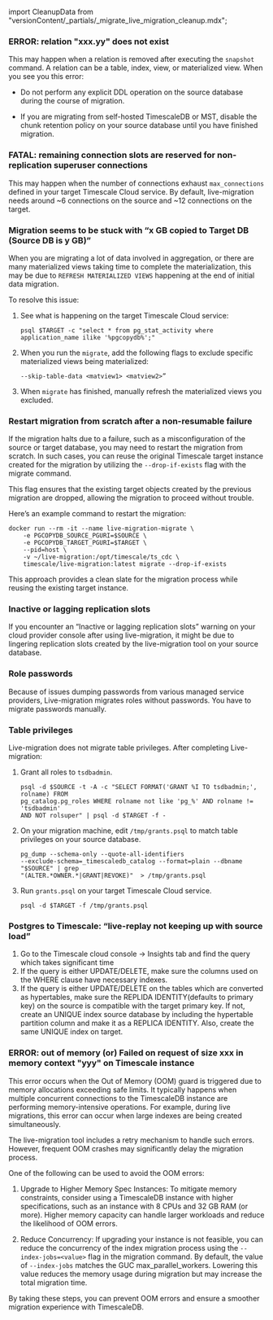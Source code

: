 import CleanupData from "versionContent/_partials/_migrate_live_migration_cleanup.mdx";

### ERROR: relation "xxx.yy" does not exist

This may happen when a relation is removed after executing the `snapshot` command. A relation can be
a table, index, view, or materialized view. When you see you this error:

- Do not perform any explicit DDL operation on the source database during the course of migration.

- If you are migrating from self-hosted TimescaleDB or MST, disable the chunk retention policy on your source database 
  until you have finished migration. 

### FATAL: remaining connection slots are reserved for non-replication superuser connections

This may happen when the number of connections exhaust `max_connections` defined in your target Timescale Cloud
service. By default, live-migration needs around ~6 connections on the source and ~12 connections on the target.

### Migration seems to be stuck with “x GB copied to Target DB (Source DB is y GB)”

When you are migrating a lot of data involved in aggregation, or there are many materialized views taking time
to complete the materialization, this may be due to `REFRESH MATERIALIZED VIEWS` happening at the end of initial 
data migration.
 
To resolve this issue:

1. See what is happening on the target Timescale Cloud service:
   ```shell
   psql $TARGET -c "select * from pg_stat_activity where application_name ilike '%pgcopydb%';"
   ```

1. When you run the `migrate`, add the following flags to exclude specific materialized views being materialized:
   ```shell
   --skip-table-data <matview1> <matview2>” 
   ```

1. When `migrate` has finished, manually refresh the materialized views you excluded.


### Restart migration from scratch after a non-resumable failure

If the migration halts due to a failure, such as a misconfiguration of the source or target database, you may need to restart the migration from scratch. In such cases, you can reuse the original Timescale target instance created for the migration by utilizing the `--drop-if-exists` flag with the migrate command.

This flag ensures that the existing target objects created by the previous migration are dropped, allowing the migration to proceed without trouble.

Here’s an example command to restart the migration:

```shell
docker run --rm -it --name live-migration-migrate \
    -e PGCOPYDB_SOURCE_PGURI=$SOURCE \
    -e PGCOPYDB_TARGET_PGURI=$TARGET \
    --pid=host \
    -v ~/live-migration:/opt/timescale/ts_cdc \
    timescale/live-migration:latest migrate --drop-if-exists
```

This approach provides a clean slate for the migration process while reusing the existing target instance.
### Inactive or lagging replication slots

If you encounter an “Inactive or lagging replication slots” warning on your cloud provider console after using live-migration, it might be due to lingering replication slots created by the live-migration tool on your source database.

<CleanupData />


### Role passwords

Because of issues dumping passwords from various managed service providers, Live-migration 
migrates roles without passwords. You have to migrate passwords manually.


### Table privileges

Live-migration does not migrate table privileges. After completing Live-migration: 

1. Grant all roles to `tsdbadmin`.
   ```shell
   psql -d $SOURCE -t -A -c "SELECT FORMAT('GRANT %I TO tsdbadmin;', rolname) FROM 
   pg_catalog.pg_roles WHERE rolname not like 'pg_%' AND rolname != 'tsdbadmin' 
   AND NOT rolsuper" | psql -d $TARGET -f -  
   ```
   
1. On your migration machine, edit `/tmp/grants.psql` to match table privileges on your source database.
   ```shell
   pg_dump --schema-only --quote-all-identifiers 
   --exclude-schema=_timescaledb_catalog --format=plain --dbname "$SOURCE" | grep 
   "(ALTER.*OWNER.*|GRANT|REVOKE)"  > /tmp/grants.psql 
   ```
   
1. Run `grants.psql` on your target Timescale Cloud service. 
   ```shell
   psql -d $TARGET -f /tmp/grants.psql
   ```

### Postgres to Timescale: “live-replay not keeping up with source load”

1. Go to the Timescale cloud console -> Insights tab and find the query which takes significant time
2. If the query is either UPDATE/DELETE, make sure the columns used on the WHERE clause have necessary indexes.
3. If the query is either UPDATE/DELETE on the tables which are converted as hypertables, make sure the REPLIDA IDENTITY(defaults to primary key) on the source is compatible with the target primary key. If not, create an UNIQUE index source database by including the hypertable partition column and make it as a REPLICA IDENTITY. Also, create the same UNIQUE index on target.

### ERROR: out of memory (or) Failed on request of size xxx in memory context "yyy" on Timescale instance

This error occurs when the Out of Memory (OOM) guard is triggered due to memory allocations exceeding safe limits. It typically happens when multiple concurrent connections to the TimescaleDB instance are performing memory-intensive operations. For example, during live migrations, this error can occur when large indexes are being created simultaneously.

The live-migration tool includes a retry mechanism to handle such errors. However, frequent OOM crashes may significantly delay the migration process.

One of the following can be used to avoid the OOM errors:

1. Upgrade to Higher Memory Spec Instances: To mitigate memory constraints, consider using a TimescaleDB instance with higher specifications, such as an instance with 8 CPUs and 32 GB RAM (or more). Higher memory capacity can handle larger workloads and reduce the likelihood of OOM errors.

1. Reduce Concurrency: If upgrading your instance is not feasible, you can reduce the concurrency of the index migration process using the `--index-jobs=<value>` flag in the migration command. By default, the value of `--index-jobs` matches the GUC max_parallel_workers. Lowering this value reduces the memory usage during migration but may increase the total migration time.

By taking these steps, you can prevent OOM errors and ensure a smoother migration experience with TimescaleDB.

[align-versions]: /migrate/:currentVersion:/live-migration/#align-the-version-of-timescaledb-on-the-source-and-target
